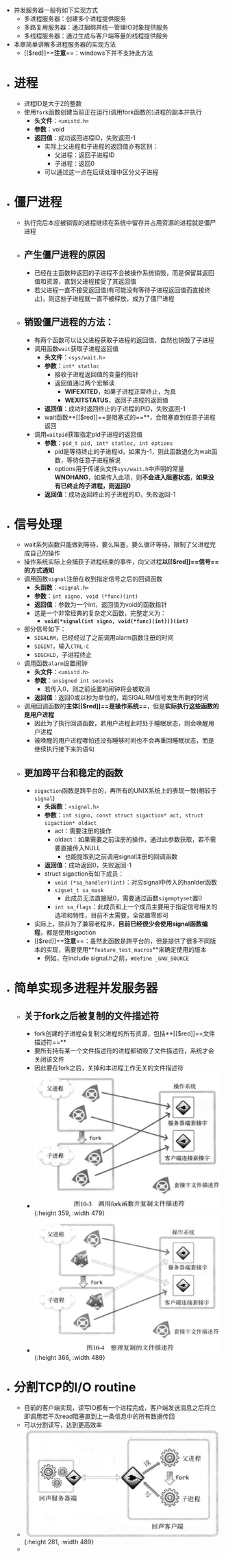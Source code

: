 - 并发服务器一般有如下实现方式
	- 多进程服务器：创建多个进程提供服务
	- 多路复用服务器：通过捆绑并统一管理IO对象提供服务
	- 多线程服务器：通过生成与客户端等量的线程提供服务
- 本章简单讲解多进程服务器的实现方法
	- [[$red]]==**注意**==：windows下并不支持此方法
- # 进程
	- 进程ID是大于2的整数
	- 使用``fork``函数创建当前正在运行(调用fork函数的)进程的副本并执行
		- **头文件**：``<unistd.h>``
		- **参数**：void
		- **返回值**：成功返回进程ID，失败返回-1
			- 实际上父进程和子进程的返回值亦有区别：
				- 父进程：返回子进程ID
				- 子进程：返回0
			- 可以通过这一点在后续处理中区分父子进程
- # 僵尸进程
	- 执行完后本应被销毁的进程继续在系统中留存并占用资源的进程就是僵尸进程
	- ## 产生僵尸进程的原因
		- 已经在主函数种返回的子进程不会被操作系统销毁，而是保留其返回值和资源，直到父进程接受了其返回值
		- 若父进程一直不接受返回值(有可能没有等待子进程返回值而直接终止)，则这些子进程就一直不被释放，成为了僵尸进程
	- ## 销毁僵尸进程的方法：
		- 有两个函数可以让父进程获取子进程的返回值，自然也销毁了子进程
		- 调用函数``wait``获取子进程返回值
			- **头文件**：``<sys/wait.h>``
			- **参数**：``int* statloc``
				- 接收子进程返回值的变量的指针
				- 返回值通过两个宏解读
					- **WIFEXITED**，如果子进程正常终止，为真
					- **WEXITSTATUS**，返回子进程的返回值
			- **返回值**：成功时返回终止的子进程的PID，失败返回-1
			- wait函数**[[$red]]==是阻塞式的==**，会阻塞直到任意子进程返回
		- 调用``waitpid``获取指定pid子进程的返回值
			- **参数**：``pid_t pid, int* statloc, int options``
				- pid是等待终止的子进程id，如果为-1，则此函数退化为wait函数，等待任意子进程解说
				- options用于传递头文件``sys/wait.h``中声明的常量**WNOHANG**，如果传入此项，则**不会进入阻塞状态**，**如果没有已终止的子进程，则返回0**
			- **返回值**：成功返回终止的子进程的ID，失败返回-1
- # 信号处理
	- wait系列函数只能做到等待，要么阻塞，要么循环等待，限制了父进程完成自己的操作
	- 操作系统实际上会捕获子进程结束的事件，向父进程**以[[$red]]==信号==的方式通知**
	- 调用函数``signal``注册在收到指定信号之后的回调函数
		- **头函数**：``<signal.h>``
		- **参数**：``int signo, void (*func)(int)``
		- **返回值**：参数为一个int，返回值为void的函数指针
		- 这是一个非常经典的复杂定义函数，完整定义为：
			- **``void(*signal(int signo, void(*func)(int)))(int)``**
	- 部分信号如下：
		- ``SIGALRM``，已经经过了之前调用alarm函数注册的时间
		- ``SIGINT``，输入``CTRL-C``
		- ``SIGCHLD``，子进程终止
	- 调用函数``alarm``设置闹钟
		- **头文件**：``<unistd.h>``
		- **参数**：``unsigned int seconds``
			- 若传入0，则之前设置的闹钟将会被取消
		- **返回值**：返回0或以秒为单位的，距SIGALRM信号发生所剩的时间
	- 调用回调函数的**主体[[$red]]==是操作系统==**，但是**实际执行这些函数的是用户进程**
		- 因此为了执行回调函数，若用户进程此时处于睡眠状态，则会唤醒用户进程
		- 被唤醒的用户进程哪怕还没有睡够时间也不会再重回睡眠状态，而是继续执行接下来的语句
	- ## 更加跨平台和稳定的函数
		- ``sigaction``函数是跨平台的，再所有的UNIX系统上的表现一致(相较于``signal``)
			- **头函数**：``<signal.h>``
			- **参数**：``int signo, const struct sigaction* act, struct sigaction* oldact``
				- act：需要注册的操作
				- oldact：如果需要之前注册的操作，通过此参数获取，若不需要直接传入NULL
					- 也能提取到之前调用signal注册的回调函数
			- **返回值**：成功返回0，失败返回-1
			- struct sigaction有如下成员：
				- ``void (*sa_handler)(int)``：对应signal中传入的hanlder函数
				- ``sigset_t sa_mask``
					- 此成员无法直接赋0，需要通过函数``sigemptyset``置0
				- ``int sa_flags``：此成员和上一个成员主要用于指定信号相关的选项和特性，目前不太需要，全部置零即可
		- 实际上，除非为了兼容老程序，**目前已经很少会使用signal函数编程**，都是使用sigaction
		- [[$red]]==**注意**==：虽然此函数是跨平台的，但是提供了很多不同版本的实现，需要使用**``feature_test_macros``**来确定使用的版本
			- 例如，在include signal.h之前，``#define _GNU_SOURCE``
- # 简单实现多进程并发服务器
	- ## 关于fork之后被复制的文件描述符
		- fork创建的子进程会复制父进程的所有资源，包括**[[$red]]==文件描述符==**
		- 要所有持有某一个文件描述符的进程都销毁了文件描述符，系统才会关闭该文件
		- 因此要在fork之后，关掉和本进程工作无关的文件描述符
		- ![image.png](../assets/image_1683113816943_0.png){:height 359, :width 479}
		- ![image.png](../assets/image_1683113825575_0.png){:height 366, :width 489}
- # 分割TCP的I/O routine
	- 目前的客户端实现，读写IO都有一个进程完成，客户端发送消息之后将立即调用若干次read阻塞直到上一条信息中的所有数据传回
	- 可以分割读写，达到更高效率
	- ![image.png](../assets/image_1683196150039_0.png){:height 281, :width 489}
	-